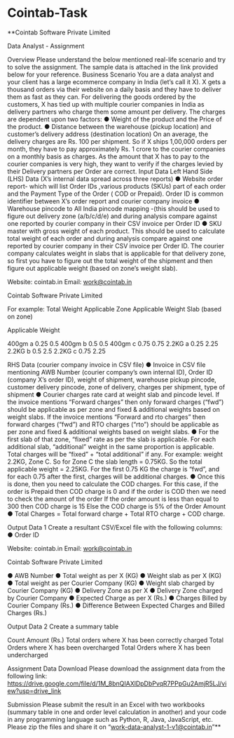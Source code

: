 # Cointab-Task
**Cointab Software Private Limited

Data Analyst - Assignment

Overview
Please understand the below mentioned real-life scenario and try to solve the assignment.
The sample data is attached in the link provided below for your reference.
Business Scenario
You are a data analyst and your client has a large ecommerce company in India (let’s call it X).
X gets a thousand orders via their website on a daily basis and they have to deliver them as fast
as they can. For delivering the goods ordered by the customers, X has tied up with multiple
courier companies in India as delivery partners who charge them some amount per delivery.
The charges are dependent upon two factors:
● Weight of the product and the Price of the product.
● Distance between the warehouse (pickup location) and customer’s delivery address
(destination location)
On an average, the delivery charges are Rs. 100 per shipment. So if X ships 1,00,000 orders
per month, they have to pay approximately Rs. 1 crore to the courier companies on a monthly
basis as charges.
As the amount that X has to pay to the courier companies is very high, they want to verify if the
charges levied by their Delivery partners per Order are correct.
Input Data
Left Hand Side (LHS) Data (X’s internal data spread across three reports)
● Website order report- which will list Order IDs ,various products (SKUs) part of each
order and the Payment Type of the Order ( COD or Prepaid). Order ID is common
identifier between X’s order report and courier company invoice
● Warehouse pincode to All India pincode mapping -(this should be used to figure out
delivery zone (a/b/c/d/e) and during analysis compare against one reported by courier
company in their CSV invoice per Order ID
● SKU master with gross weight of each product. This should be used to calculate total
weight of each order and during analysis compare against one reported by courier
company in their CSV invoice per Order ID. The courier company calculates weight in
slabs that is applicable for that delivery zone, so first you have to figure out the total
weight of the shipment and then figure out applicable weight (based on zone’s weight
slab).

Website: cointab.in Email: work@cointab.in

Cointab Software Private Limited

For example:
Total Weight Applicable Zone Applicable Weight
Slab (based on zone)

Applicable Weight

400gm a 0.25 0.5
400gm b 0.5 0.5
400gm c 0.75 0.75
2.2KG a 0.25 2.25
2.2KG b 0.5 2.5
2.2KG c 0.75 2.25

RHS Data (courier company invoice in CSV file)
● Invoice in CSV file mentioning AWB Number (courier company’s own internal ID), Order
ID (company X’s order ID), weight of shipment, warehouse pickup pincode, customer
delivery pincode, zone of delivery, charges per shipment, type of shipment
● Courier charges rate card at weight slab and pincode level. If the invoice mentions
“Forward charges” then only forward charges (“fwd”) should be applicable as per zone
and fixed & additional weights based on weight slabs. If the invoice mentions “Forward
and rto charges” then forward charges (“fwd”) and RTO charges (“rto”) should be
applicable as per zone and fixed & additional weights based on weight slabs.
● For the first slab of that zone, “fixed” rate as per the slab is applicable. For each
additional slab, “additional” weight in the same proportion is applicable. Total charges will
be “fixed” + “total additional” if any. For example: weight 2.2KG, Zone C. So for Zone C
the slab length = 0.75KG. So the total applicable weight = 2.25KG. For the first 0.75 KG
the charge is “fwd”, and for each 0.75 after the first, charges will be additional charges.
● Once this is done, then you need to calculate the COD charges. For this case, if the
order is Prepaid then COD charge is 0 and if the order is COD then we need to check
the amount of the order
If the order amount is less than equal to 300 then COD charge is 15
Else the COD charge is 5% of the Order Amount
● Total Charges = Total forward charge + Total RTO charge + COD charge.

Output Data 1
Create a resultant CSV/Excel file with the following columns:
● Order ID

Website: cointab.in Email: work@cointab.in

Cointab Software Private Limited

● AWB Number
● Total weight as per X (KG)
● Weight slab as per X (KG)
● Total weight as per Courier Company (KG)
● Weight slab charged by Courier Company (KG)
● Delivery Zone as per X
● Delivery Zone charged by Courier Company
● Expected Charge as per X (Rs.)
● Charges Billed by Courier Company (Rs.)
● Difference Between Expected Charges and Billed Charges (Rs.)

Output Data 2
Create a summary table

Count Amount (Rs.)
Total orders where X has been correctly charged <count> <total invoice
amount>
Total Orders where X has been overcharged <count> <total
overcharging
amount>
Total Orders where X has been undercharged <count> <total
undercharging
amount>

Assignment Data Download
Please download the assignment data from the following link:
https://drive.google.com/file/d/1M_8bnQIAXlDpDbPvqR7PPpGu2AmjR5LJ/view?usp=drive_link

Submission
Please submit the result in an Excel with two workbooks (summary table in one and order level
calculation in another) and your code in any programming language such as Python, R, Java,
JavaScript, etc.
Please zip the files and share it on “work-data-analyst-1-v1@cointab.in”**
